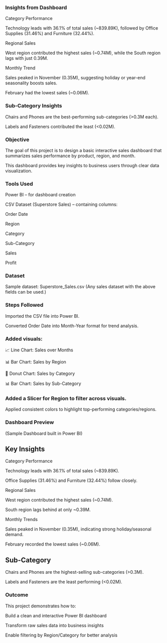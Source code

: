 ### Insights from Dashboard

Category Performance

Technology leads with 36.1% of total sales (~839.89K), followed by Office Supplies (31.46%) and Furniture (32.44%).

Regional Sales

West region contributed the highest sales (~0.74M), while the South region lags with just 0.39M.

Monthly Trend

Sales peaked in November (0.35M), suggesting holiday or year-end seasonality boosts sales.

February had the lowest sales (~0.06M).

### Sub-Category Insights

Chairs and Phones are the best-performing sub-categories (>0.3M each).

Labels and Fasteners contributed the least (<0.02M).

### Objective

The goal of this project is to design a basic interactive sales dashboard that summarizes sales performance by product, region, and month.

This dashboard provides key insights to business users through clear data visualization.

### Tools Used

Power BI – for dashboard creation

CSV Dataset (Superstore Sales) – containing columns:

Order Date

Region

Category

Sub-Category

Sales

Profit

### Dataset

Sample dataset: Superstore_Sales.csv
(Any sales dataset with the above fields can be used.)

### Steps Followed

Imported the CSV file into Power BI.

Converted Order Date into Month-Year format for trend analysis.

### Added visuals:

📈 Line Chart: Sales over Months

📊 Bar Chart: Sales by Region

🍩 Donut Chart: Sales by Category

📊 Bar Chart: Sales by Sub-Category

### Added a Slicer for Region to filter across visuals.

Applied consistent colors to highlight top-performing categories/regions.

### Dashboard Preview


(Sample Dashboard built in Power BI)

##  Key Insights

Category Performance

Technology leads with 36.1% of total sales (~839.89K).

Office Supplies (31.46%) and Furniture (32.44%) follow closely.

Regional Sales

West region contributed the highest sales (~0.74M).

South region lags behind at only ~0.39M.

Monthly Trends

Sales peaked in November (0.35M), indicating strong holiday/seasonal demand.

February recorded the lowest sales (~0.06M).

## Sub-Category

Chairs and Phones are the highest-selling sub-categories (>0.3M).

Labels and Fasteners are the least performing (<0.02M).

### Outcome

This project demonstrates how to:

Build a clean and interactive Power BI dashboard

Transform raw sales data into business insights

Enable filtering by Region/Category for better analysis

